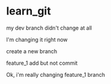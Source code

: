 # learn_git

my dev branch didn't change at all

I'm changing it right now

create a new branch

feature_1 add but not commit

Ok, i'm really changing feature_1 branch


